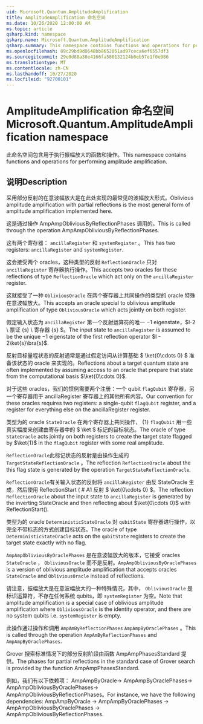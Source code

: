 ```yaml
---
uid: Microsoft.Quantum.AmplitudeAmplification
title: AmplitudeAmplification 命名空间
ms.date: 10/26/2020 12:00:00 AM
ms.topic: article
qsharp.kind: namespace
qsharp.name: Microsoft.Quantum.AmplitudeAmplification
qsharp.summary: This namespace contains functions and operations for performing amplitude amplification.
ms.openlocfilehash: 09c29bd9d0648bb8652051ad97ceca6ef6557df3
ms.sourcegitcommit: 29e0d88a30e4166fa580132124b0eb57e1f0e986
ms.translationtype: MT
ms.contentlocale: zh-CN
ms.lasthandoff: 10/27/2020
ms.locfileid: "92700101"
---
```

# <a name="microsoftquantumamplitudeamplification-namespace"></a><span data-ttu-id="31df3-102">AmplitudeAmplification 命名空间</span><span class="sxs-lookup"><span data-stu-id="31df3-102">Microsoft.Quantum.AmplitudeAmplification namespace</span></span>

<span data-ttu-id="31df3-103">此命名空间包含用于执行振幅放大的函数和操作。</span><span class="sxs-lookup"><span data-stu-id="31df3-103">This namespace contains functions and operations for performing amplitude amplification.</span></span>



## <a name="description"></a><span data-ttu-id="31df3-104">说明</span><span class="sxs-lookup"><span data-stu-id="31df3-104">Description</span></span>

<span data-ttu-id="31df3-105">采用部分反射的在意波幅放大是在此处实现的最常见的波幅放大形式。</span><span class="sxs-lookup"><span data-stu-id="31df3-105">Oblivious amplitude amplification with partial reflections is the most general form of amplitude amplification implemented here.</span></span>

<span data-ttu-id="31df3-106">这是通过操作 AmpAmpObliviousByReflectionPhases 调用的。</span><span class="sxs-lookup"><span data-stu-id="31df3-106">This is called through the operation AmpAmpObliviousByReflectionPhases.</span></span>

<span data-ttu-id="31df3-107">这有两个寄存器： `ancillaRegister` 和 `systemRegister` 。</span><span class="sxs-lookup"><span data-stu-id="31df3-107">This has two registers: `ancillaRegister` and `systemRegister`.</span></span>

<span data-ttu-id="31df3-108">这会接受两个 oracles，这种类型的反射 `ReflectionOracle` 只对 `ancillaRegister` 寄存器执行操作。</span><span class="sxs-lookup"><span data-stu-id="31df3-108">This accepts two oracles for these reflections of type `ReflectionOracle` which act only on the `ancillaRegister` register.</span></span>

<span data-ttu-id="31df3-109">这就接受了一种 `ObliviousOracle` 在两个寄存器上共同操作的类型的 oracle 特殊在意波幅放大。</span><span class="sxs-lookup"><span data-stu-id="31df3-109">This accepts an oracle special to oblivious amplitude amplification of type `ObliviousOracle` which acts jointly on both register.</span></span>

<span data-ttu-id="31df3-110">假定输入状态为 `ancillaRegister` 第一个反射运算符的唯一 $-$1 eigenstate，$I-2 \ 票证 {s} \ 寄存器 {s} $。</span><span class="sxs-lookup"><span data-stu-id="31df3-110">The input state to `ancillaRegister` is assumed to be the unique $-1$ eigenstate of the first reflection operator $I - 2\ket{s}\bra{s}$.</span></span>

<span data-ttu-id="31df3-111">反射目标量程状态的反射通常是通过假定访问从计算基础 $ \ket{0\cdots 0} $ 准备该状态的 oracle 来实现的。</span><span class="sxs-lookup"><span data-stu-id="31df3-111">Reflections about a target quantum state are often implemented by assuming access to an oracle that prepare that state from the computational basis $\ket{0\cdots 0}$.</span></span>

<span data-ttu-id="31df3-112">对于这些 oracles，我们的惯例需要两个注册：一个 qubit `flagQubit` 寄存器，另一个寄存器用于 ancillaRegister 寄存器上的其他所有内容。</span><span class="sxs-lookup"><span data-stu-id="31df3-112">Our convention for these oracles requires two registers: a single-qubit `flagQubit` register, and a register for everything else on the ancillaRegister register.</span></span>

<span data-ttu-id="31df3-113">类型为的 oracle `StateOracle` 在两个寄存器上共同操作， {1} `flagQubit` 用一些真实幅度来创建由寄存器中的 $ \ket $ 标记的目标状态。</span><span class="sxs-lookup"><span data-stu-id="31df3-113">The oracle of type `StateOracle` acts jointly on both registers to create the target state flagged by $\ket{1}$ in the `flagQubit` register with some real amplitude.</span></span>

<span data-ttu-id="31df3-114">`ReflectionOracle`此标记状态的反射是由操作生成的 `TargetStateReflectionOracle` 。</span><span class="sxs-lookup"><span data-stu-id="31df3-114">The reflection `ReflectionOracle` about the this flag state is generated by the operation `TargetStateReflectionOracle`.</span></span>

<span data-ttu-id="31df3-115">`ReflectionOracle`有关输入状态的反射将 `ancillaRegister` 由反 StateOracle 生成，然后使用 ReflectionStart ( # A1 反射 $ \ket{0\cdots 0} $。</span><span class="sxs-lookup"><span data-stu-id="31df3-115">The reflection `ReflectionOracle` about the input state to `ancillaRegister` is generated by the inverting StateOracle and then reflecting about $\ket{0\cdots 0}$ with ReflectionStart().</span></span>

<span data-ttu-id="31df3-116">类型为的 oracle `DeterministicStateOracle` 对 `qubitState` 寄存器进行操作，以完全不带标志的方式创建目标状态。</span><span class="sxs-lookup"><span data-stu-id="31df3-116">The oracle of type `DeterministicStateOracle` acts on the `qubitState` registers to create the target state exactly with no flag.</span></span>

<span data-ttu-id="31df3-117">`AmpAmpObliviousByOraclePhases` 是在意波幅放大的版本，它接受 oracles `StateOracle` ， `ObliviousOracle` 而不是反射。</span><span class="sxs-lookup"><span data-stu-id="31df3-117">`AmpAmpObliviousByOraclePhases` is a version of oblivious amplitude amplification that accepts oracles `StateOracle` and `ObliviousOracle` instead of reflections.</span></span>

<span data-ttu-id="31df3-118">请注意，振幅放大是在意波幅放大的一种特殊情况，其中， `ObliviousOracle` 是标识运算符，不存在任何系统 qubits，即 `systemRegister` 为空。</span><span class="sxs-lookup"><span data-stu-id="31df3-118">Note that amplitude amplification is a special case of oblivious amplitude amplification where `ObliviousOracle` is the identity operator, and there are no system qubits i.e. `systemRegister` is empty.</span></span>

<span data-ttu-id="31df3-119">此操作通过操作和调用 `AmpAmByReflectionPhases` `AmpAmpByOraclePhases` 。</span><span class="sxs-lookup"><span data-stu-id="31df3-119">This is called through the operation `AmpAmByReflectionPhases` and `AmpAmpByOraclePhases`.</span></span>

<span data-ttu-id="31df3-120">Grover 搜索标准情况下的部分反射阶段由函数 AmpAmpPhasesStandard 提供。</span><span class="sxs-lookup"><span data-stu-id="31df3-120">The phases for partial reflections in the standard case of Grover search is provided by the function AmpAmpPhasesStandard.</span></span>

<span data-ttu-id="31df3-121">例如，我们有以下依赖项： AmpAmpByOracle-> AmpAmpByOraclePhases-> AmpAmpObliviousByOraclePhases-> AmpAmpObliviousByReflectionPhases。</span><span class="sxs-lookup"><span data-stu-id="31df3-121">For instance, we have the following dependencies: AmpAmpByOracle -> AmpAmpByOraclePhases -> AmpAmpObliviousByOraclePhases -> AmpAmpObliviousByReflectionPhases.</span></span>